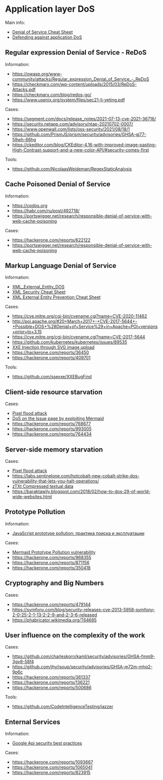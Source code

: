 # Application layer DoS
Main info:
* [Denial of Service Cheat Sheet](https://github.com/OWASP/CheatSheetSeries/blob/master/cheatsheets/Denial_of_Service_Cheat_Sheet.md)
* [Defending against application DoS](https://owasp.org/www-pdf-archive/Roberto_Suggi_Liverani_OWASPNZDAY2010-Defending_against_application_DoS.pdf)

## Regular expression Denial of Service - ReDoS
Information:
* https://owasp.org/www-community/attacks/Regular_expression_Denial_of_Service_-_ReDoS
* https://checkmarx.com/wp-content/uploads/2015/03/ReDoS-Attacks.pdf
* https://checkmarx.com/blog/redos-go/
* https://www.usenix.org/system/files/sec21-li-yeting.pdf

Cases:
* https://segment.com/docs/release_notes/2021-07-13-cve-2021-36716/
* https://security.netapp.com/advisory/ntap-20210702-0007/
* https://www.openwall.com/lists/oss-security/2021/08/18/1
* https://github.com/PrismJS/prism/security/advisories/GHSA-gj77-59wh-66hg
* https://ckeditor.com/blog/CKEditor-4.16-with-improved-image-pasting-High-Contrast-support-and-a-new-color-API/#security-comes-first

Tools:
* https://github.com/NicolaasWeideman/RegexStaticAnalysis

## Cache Poisoned Denial of Service
Information:
* https://cpdos.org
* https://habr.com/ru/post/492718/
* https://portswigger.net/research/responsible-denial-of-service-with-web-cache-poisoning

Cases:
* https://hackerone.com/reports/622122
* https://portswigger.net/research/responsible-denial-of-service-with-web-cache-poisoning

## Markup Language Denial of Service
Information:
* [XML_External_Entity_DOS](https://www.ws-attacks.org/index.php/XML_External_Entity_DOS)
* [XML Security Cheat Sheet](https://github.com/OWASP/CheatSheetSeries/blob/master/cheatsheets/XML_Security_Cheat_Sheet.md)
* [XML External Entity Prevention Cheat Sheet](https://github.com/OWASP/CheatSheetSeries/blob/master/cheatsheets/XML_External_Entity_Prevention_Cheat_Sheet.md)

Cases:
* https://cve.mitre.org/cgi-bin/cvename.cgi?name=CVE-2020-11462
* http://poi.apache.org/#20+March+2017+-+CVE-2017-5644+-+Possible+DOS+%28Denial+of+Service%29+in+Apache+POI+versions+prior+to+3.15
* https://cve.mitre.org/cgi-bin/cvename.cgi?name=CVE-2017-5644
* https://github.com/kubernetes/kubernetes/issues/89535
* [XXE Injection through SVG image upload](https://hackerone.com/reports/897244)
* https://hackerone.com/reports/36450
* https://hackerone.com/reports/409701

Tools:
* https://github.com/ssexxe/XXEBugFind

## Client-side resource starvation
Cases:
* [Pixel flood attack](https://hackerone.com/reports/126826)
* [DoS on the Issue page by exploiting Mermaid](https://hackerone.com/reports/470067)
* https://hackerone.com/reports/768677
* https://hackerone.com/reports/993005
* https://hackerone.com/reports/764434

## Server-side memory starvation
Cases:
* [Pixel flood attack](https://hackerone.com/reports/126826)
* https://labs.sentinelone.com/hotcobalt-new-cobalt-strike-dos-vulnerability-that-lets-you-halt-operations/
* [zTXt Compressed textual data](https://hackerone.com/reports/454)
* https://baraktawily.blogspot.com/2018/02/how-to-dos-29-of-world-wide-websites.html

## Prototype Pollution
Information:
* [JavaScript prototype pollution: практика поиска и эксплуатации](https://habr.com/ru/company/huawei/blog/547178/)

Cases:
* [Mermaid Prototype Pollution vulnerability](https://hackerone.com/reports/1106238)
* https://hackerone.com/reports/968355
* https://hackerone.com/reports/871156
* https://hackerone.com/reports/350418

## Cryptography and Big Numbers
Cases:
* https://hackerone.com/reports/479144
* https://symfony.com/blog/security-releases-cve-2013-5958-symfony-2-0-25-2-1-13-2-2-9-and-2-3-6-released
* https://phabricator.wikimedia.org/T64685

## User influence on the complexity of the work
Cases:
* https://github.com/charleskorn/kaml/security/advisories/GHSA-fmm9-3gv8-58f4
* https://github.com/jhy/jsoup/security/advisories/GHSA-m72m-mhq2-9p6c
* https://hackerone.com/reports/361337
* https://hackerone.com/reports/136221
* https://hackerone.com/reports/500686

Tools:
* https://github.com/CodeIntelligenceTesting/jazzer

## Enternal Services
Information:
* [Google Api security best practices](https://developers.google.com/maps/api-security-best-practices)

Cases:
* https://hackerone.com/reports/1093667
* https://hackerone.com/reports/1065041
* https://hackerone.com/reports/823915
